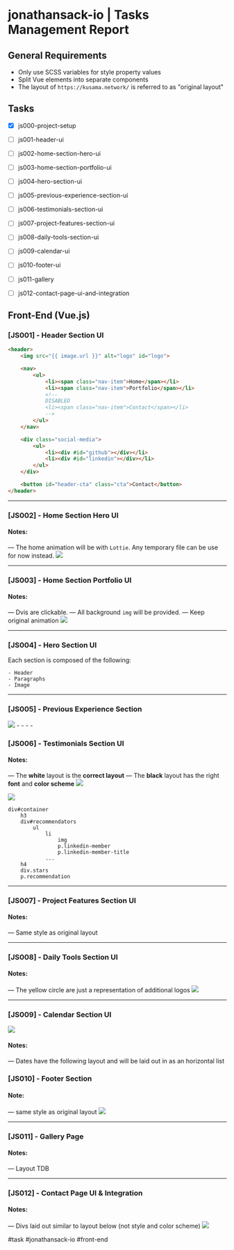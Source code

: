 # jonathansack-io | Tasks Management Report

## General Requirements
- Only use SCSS variables for style property values 
- Split Vue elements into separate components
- The layout of `https://kusama.network/` is referred to as "original layout"


## Tasks
- [x] js000-project-setup
- [ ] js001-header-ui
- [ ] js002-home-section-hero-ui
- [ ] js003-home-section-portfolio-ui
- [ ] js004-hero-section-ui
- [ ] js005-previous-experience-section-ui
- [ ] js006-testimonials-section-ui
- [ ] js007-project-features-section-ui
- [ ] js008-daily-tools-section-ui
- [ ] js009-calendar-ui
- [ ] js010-footer-ui
- [ ] js011-gallery
- [ ] js012-contact-page-ui-and-integration


## Front-End (Vue.js)
### [JS001] - Header Section UI
```html
<header>
	<img src="{{ image.url }}" alt="logo" id="logo">

	<nav>
		<ul>
			<li><span class="nav-item">Home</span></li>
			<li><span class="nav-item">Portfolio</span></li>
			<!--
			DISABLED
			<li><span class="nav-item">Contact</span></li>
			-->
		</ul>
	</nav>	

	<div class="social-media">
		<ul>
			<li><div #id="github"></div></li>
			<li><div #id="linkedin"></div></li>
		</ul>
	</div>

	<button id="header-cta" class="cta">Contact</button>
</header>
```
- - - -


### [JS002] - Home Section Hero UI
#### Notes:
— The home animation will be with `Lottie`. Any temporary file can be use for now instead.
<img src="/src/screenshots/02-home-section-hero.png">
- - - -


### [JS003] - Home Section Portfolio UI
#### Notes:
— Dvis are clickable.
— All background `img`  will be provided.
— Keep original animation
<img src="/src/screenshots/03-home-section-portfolio.png">
- - - -


### [JS004] - Hero Section UI
Each section is composed of the following:
```
- Header
- Paragraphs
- Image
```
- - - -


### [JS005] - Previous Experience Section
<img src="/src/screenshots/05-past-experience-section-companies.png">
- - - -


### [JS006] - Testimonials Section UI
#### Notes:
— The **white** layout is the **correct layout**
— The **black** layout has the right **font** and **color scheme**
<img src="/src/screenshots/06-testimonials-section-font-and-color-scheme.png">

<img src="/src/screenshots/06-testimonials-section-layout.png">

```
div#container
	h3
	div#recommendators
		ul
			li
				img
				p.linkedin-member
				p.linkedin-member-title
			...
	h4
	div.stars
	p.recommendation
```
- - - -


### [JS007] - Project Features Section UI
#### Notes:
— Same style as original layout
- - - -


### [JS008] - Daily Tools Section UI
#### Notes:
— The yellow circle are just a representation of additional logos
<img src="/src/screenshots/08-daily-tools-section.png">
- - - -

### [JS009] - Calendar Section UI
<img src="/src/screenshots/09-calendar-section.png">

#### Notes: 
— Dates have the following layout and will be laid out in as an horizontal list


### [JS010] - Footer Section
#### Note:
— same style as original layout
<img src="/src/screenshots/10-footer-section.png">
- - - -


### [JS011] - Gallery Page
#### Notes:
— Layout TDB


- - - -

### [JS012] - Contact Page UI & Integration
#### Notes: 
— Divs laid out similar to layout below (not style and color scheme)
<img src="/src/screenshots/12-contact-page.png">

#task #jonathansack-io #front-end
